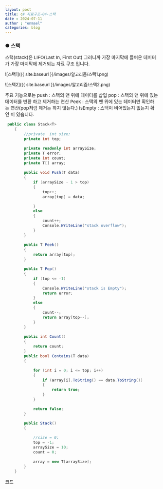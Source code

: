 ```yaml
---
layout: post
title: c# 자료구조-04-스택
date : 2024-07-11
author : "enmael"
categories: blog
---
```

<h3>● 스택 </h3>

<span style="font-size: 15px;">
스택(stack)은 LIFO(Last In, First Out) 그러니까 가장 마지막에 들어온 데이터가 가장 마지막에 제거되는 자료 구조 입니다.
</span>

![스택1]({{ site.baseurl }}/images/알고리즘/스택1.png)

![스택2]({{ site.baseurl }}/images/알고리즘/스택2.png)

<span style="font-size: 15px;">
주요 기능으로는 

<span style="font-size: 15px;">
push : 스택의 맨 위에 데이터를 삽입
</span>

<span style="font-size: 15px;">
pop : 스택의 맨 위에 있는 데이터를 반환 하고 제거하는 연산
</span>

<span style="font-size: 15px;">
Peek : 스택의 맨 위에 있는 데이터만 확인하는 연산(pop처럼 제거는 하지 않는다.)
</span>

<span style="font-size: 15px;">
IsEmpty : 스택이 비어있는지 없는지 확인
</span>

<span style="font-size: 15px;">
이 있습니다.
</span>


```csharp
 public class Stack<T>
    {
        //private  int size;
        private int top;

        private readonly int arraySize;
        private T error;
        private int count;
        private T[] array;

        public void Push(T data)
        {
            if (arraySize - 1 > top)
            {
                top++;
                array[top] = data;

            }
            else
            {
                count++;
                Console.WriteLine("stack overflow");
            }
        }

        public T Peek()
        {
            return array[top];
        }

        public T Pop()
        {
            if (top <= -1)
            {
                Console.WriteLine("stack is Empty");
                return error;
            }
            else
            {
                count--;
                return array[top--];
            }
        }

        public int Count()
        {
            return count;
        }
        public bool Contains(T data)
        {

            for (int i = 0; i <= top; i++)
            {
                if (array[i].ToString() == data.ToString())
                {
                    return true;
                }
            }

            return false;
        }

        public Stack()
        {

            //size = 0;
            top = -1;
            arraySize = 10;
            count = 0;

            array = new T[arraySize];
        }
    }
```
<span style="font-size: 15px;">
  코드
</span>
